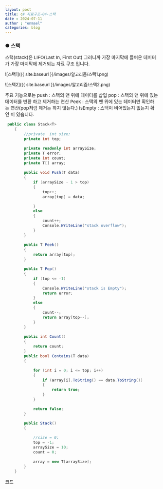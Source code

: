 ```yaml
---
layout: post
title: c# 자료구조-04-스택
date : 2024-07-11
author : "enmael"
categories: blog
---
```

<h3>● 스택 </h3>

<span style="font-size: 15px;">
스택(stack)은 LIFO(Last In, First Out) 그러니까 가장 마지막에 들어온 데이터가 가장 마지막에 제거되는 자료 구조 입니다.
</span>

![스택1]({{ site.baseurl }}/images/알고리즘/스택1.png)

![스택2]({{ site.baseurl }}/images/알고리즘/스택2.png)

<span style="font-size: 15px;">
주요 기능으로는 

<span style="font-size: 15px;">
push : 스택의 맨 위에 데이터를 삽입
</span>

<span style="font-size: 15px;">
pop : 스택의 맨 위에 있는 데이터를 반환 하고 제거하는 연산
</span>

<span style="font-size: 15px;">
Peek : 스택의 맨 위에 있는 데이터만 확인하는 연산(pop처럼 제거는 하지 않는다.)
</span>

<span style="font-size: 15px;">
IsEmpty : 스택이 비어있는지 없는지 확인
</span>

<span style="font-size: 15px;">
이 있습니다.
</span>


```csharp
 public class Stack<T>
    {
        //private  int size;
        private int top;

        private readonly int arraySize;
        private T error;
        private int count;
        private T[] array;

        public void Push(T data)
        {
            if (arraySize - 1 > top)
            {
                top++;
                array[top] = data;

            }
            else
            {
                count++;
                Console.WriteLine("stack overflow");
            }
        }

        public T Peek()
        {
            return array[top];
        }

        public T Pop()
        {
            if (top <= -1)
            {
                Console.WriteLine("stack is Empty");
                return error;
            }
            else
            {
                count--;
                return array[top--];
            }
        }

        public int Count()
        {
            return count;
        }
        public bool Contains(T data)
        {

            for (int i = 0; i <= top; i++)
            {
                if (array[i].ToString() == data.ToString())
                {
                    return true;
                }
            }

            return false;
        }

        public Stack()
        {

            //size = 0;
            top = -1;
            arraySize = 10;
            count = 0;

            array = new T[arraySize];
        }
    }
```
<span style="font-size: 15px;">
  코드
</span>
